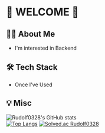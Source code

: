 # 🐸 WELCOME 🐸
## 👩‍💻 About Me
- I'm interested in Backend
## 🛠 Tech Stack
- Once I've Used

## 💡 Misc
![Rudolf0328's GitHub stats](https://github-readme-stats.vercel.app/api?username=Rudolf0328&show_icons=true&theme=radical)  
[![Top Langs](https://github-readme-stats.vercel.app/api/top-langs/?username=Rudolf0328&layout=compact&theme=dark)](https://github.com/anuraghazra/github-readme-stats)
[![Solved.ac Rudolf0328](http://mazassumnida.wtf/api/v2/generate_badge?boj=ck07160)](https://solved.ac/ck07160)
